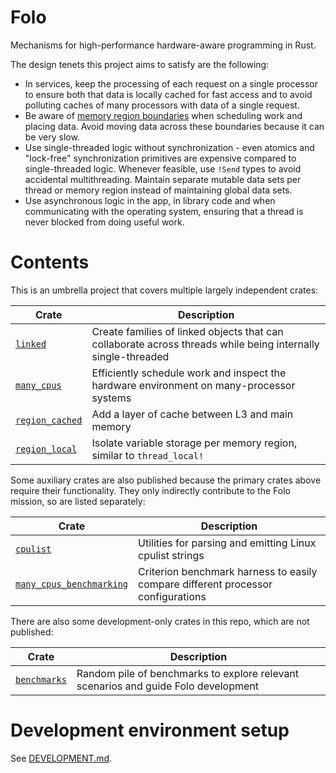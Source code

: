 # Folo

Mechanisms for high-performance hardware-aware programming in Rust.

The design tenets this project aims to satisfy are the following:

* In services, keep the processing of each request on a single processor to ensure both that data
  is locally cached for fast access and to avoid polluting caches of many processors with data of
  a single request.
* Be aware of [memory region boundaries](https://www.kernel.org/doc/html/v4.18/vm/numa.html)
  when scheduling work and placing data. Avoid moving data across these boundaries because it can
  be very slow.
* Use single-threaded logic without synchronization - even atomics and "lock-free" synchronization
  primitives are expensive compared to single-threaded logic. Whenever feasible, use `!Send` types
  to avoid accidental multithreading. Maintain separate mutable data sets per thread or memory
  region instead of maintaining global data sets.
* Use asynchronous logic in the app, in library code and when communicating with the operating
  system, ensuring that a thread is never blocked from doing useful work.

# Contents

This is an umbrella project that covers multiple largely independent crates:

| Crate                                             | Description                                                                                                  |
|---------------------------------------------------|--------------------------------------------------------------------------------------------------------------|
| [`linked`](crates/linked/README.md)               | Create families of linked objects that can collaborate across threads while being internally single-threaded |
| [`many_cpus`](crates/many_cpus/README.md)         | Efficiently schedule work and inspect the hardware environment on many-processor systems                     |
| [`region_cached`](crates/region_cached/README.md) | Add a layer of cache between L3 and main memory                                                              |
| [`region_local`](crates/region_local/README.md)   | Isolate variable storage per memory region, similar to `thread_local!`                                       |

Some auxiliary crates are also published because the primary crates above require their
functionality. They only indirectly contribute to the Folo mission, so are listed separately:

| Crate                                                               | Description                                                                      |
|---------------------------------------------------------------------|----------------------------------------------------------------------------------|
| [`cpulist`](crates/cpulist/README.md)                               | Utilities for parsing and emitting Linux cpulist strings                         |
| [`many_cpus_benchmarking`](crates/many_cpus_benchmarking/README.md) | Criterion benchmark harness to easily compare different processor configurations |

There are also some development-only crates in this repo, which are not published:

| Crate                             | Description                                                                        |
|-----------------------------------|------------------------------------------------------------------------------------|
| [`benchmarks`](crates/benchmarks) | Random pile of benchmarks to explore relevant scenarios and guide Folo development |

# Development environment setup

See [DEVELOPMENT.md](DEVELOPMENT.md).